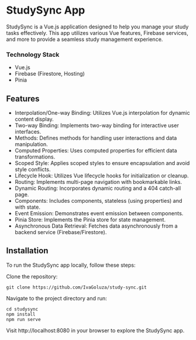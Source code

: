 # StudySync App
StudySync is a Vue.js application designed to help you manage your study tasks effectively. This app utilizes various Vue features, Firebase services, and more to provide a seamless study management experience.

### Technology Stack
- Vue.js
- Firebase (Firestore, Hosting)
- Pinia

## Features
- Interpolation/One-way Binding: Utilizes Vue.js interpolation for dynamic content display.
- Two-way Binding: Implements two-way binding for interactive user interfaces.
- Methods: Defines methods for handling user interactions and data manipulation.
- Computed Properties: Uses computed properties for efficient data transformations.
- Scoped Style: Applies scoped styles to ensure encapsulation and avoid style conflicts.
- Lifecycle Hook: Utilizes Vue lifecycle hooks for initialization or cleanup.
- Routing: Implements multi-page navigation with bookmarkable links.
- Dynamic Routing: Incorporates dynamic routing and a 404 catch-all page.
- Components: Includes components, stateless (using properties) and with state.
- Event Emission: Demonstrates event emission between components.
- Pinia Store: Implements the Pinia store for state management.
- Asynchronous Data Retrieval: Fetches data asynchronously from a backend service (Firebase/Firestore).

## Installation
To run the StudySync app locally, follow these steps:

Clone the repository:
```
git clone https://github.com/IvaGoluza/study-sync.git
```
Navigate to the project directory and run:
```
cd studysync
npm install
npm run serve
```
Visit http://localhost:8080 in your browser to explore the StudySync app.


